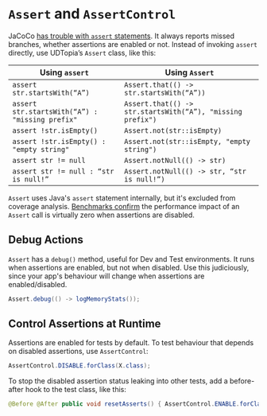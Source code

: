 # `Assert` and `AssertControl`

JaCoCo [has trouble with `assert` statements][asserts].
It always reports missed branches, whether assertions are enabled or not.
Instead of invoking `assert` directly, use UDTopia’s `Assert` class, like this:

[asserts]: https://github.com/jacoco/jacoco/wiki/filtering-JAVAC.ASSERT

| Using `assert`                                  | Using `Assert`                                             |
|-------------------------------------------------|------------------------------------------------------------|
| `assert str.startsWith(“A”)`                    | `Assert.that(() -> str.startsWith(“A”))`                   |
| `assert str.startsWith(“A”) : "missing prefix"` | `Assert.that(() -> str.startsWith(“A”), "missing prefix")` |
| `assert !str.isEmpty()`                         | `Assert.not(str::isEmpty)`                                 |
| `assert !str.isEmpty() : "empty string"`        | `Assert.not(str::isEmpty, "empty string")`                 |
| `assert str != null`                            | `Assert.notNull(() -> str)`                                |
| `assert str != null : “str is null!”`           | `Assert.notNull(() -> str, “str is null!”)`                |

`Assert` uses Java's `assert` statement internally, but it's excluded from coverage analysis.
[Benchmarks confirm][AssertBenchmark] the performance impact of an `Assert` call is virtually zero when assertions are disabled.

[AssertBenchmark]: https://jmh.morethan.io/?gist=a1c976a7a3fedd8f0314ed295f5209a0#org.udtopia.assertion.AssertBenchmark

## Debug Actions

`Assert` has a `debug()` method, useful for Dev and Test environments.
It runs when assertions are enabled, but not when disabled.
Use this judiciously, since your app's behaviour will change when assertions are enabled/disabled.

```java
Assert.debug(() -> logMemoryStats());
```

## Control Assertions at Runtime

Assertions are enabled for tests by default.
To test behaviour that depends on disabled assertions, use `AssertControl`:

```java
AssertControl.DISABLE.forClass(X.class);
```

To stop the disabled assertion status leaking into other tests, add a before-after hook to the test class, like this:

```java
@Before @After public void resetAsserts() { AssertControl.ENABLE.forClass(X.class); }
```
